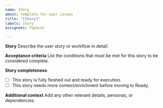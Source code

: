 ```yaml
---
name: Story
about: Template for user issues
title: "[Story]"
labels: story
assignees: fupacat

---
```


**Story**
Describe the user story or workflow in detail.

**Acceptance criteria**
List the conditions that must be met for this story to be considered complete.

**Story completeness**
- [ ] This story is fully fleshed out and ready for execution.
- [ ] This story needs more context/enrichment before moving to Ready.

**Additional context**
Add any other relevant details, personas, or dependencies.
